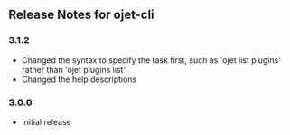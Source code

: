 ## Release Notes for ojet-cli ##

### 3.1.2
* Changed the syntax to specify the task first, such as 'ojet list plugins' rather than 'ojet plugins list'
* Changed the help descriptions

### 3.0.0
* Initial release
